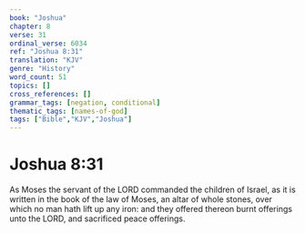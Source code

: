 ```yaml
---
book: "Joshua"
chapter: 8
verse: 31
ordinal_verse: 6034
ref: "Joshua 8:31"
translation: "KJV"
genre: "History"
word_count: 51
topics: []
cross_references: []
grammar_tags: [negation, conditional]
thematic_tags: [names-of-god]
tags: ["Bible","KJV","Joshua"]
---
```


# Joshua 8:31

As Moses the servant of the LORD commanded the children of Israel, as it is written in the book of the law of Moses, an altar of whole stones, over which no man hath lift up any iron: and they offered thereon burnt offerings unto the LORD, and sacrificed peace offerings.

